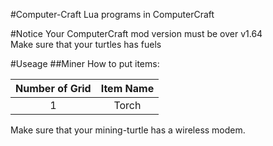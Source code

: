 #Computer-Craft
Lua programs in ComputerCraft  

#Notice
Your ComputerCraft mod version must be over v1.64  
Make sure that your turtles has fuels  

#Useage
##Miner
How to put items:

| Number of Grid | Item Name |
| :-----------------: | :----------------: |
| 1                   |Torch               |

Make sure that your mining-turtle has a wireless modem.
